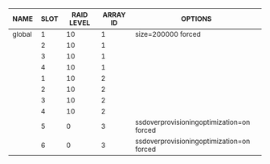 | <sub>NAME</sub> | <sub>SLOT</sub> | <sub>RAID LEVEL</sub> | <sub>ARRAY ID</sub> | <sub>OPTIONS</sub> |
| ---- | ---- | ---------- | -------- | ------- |
| <sub>global</sub> | <sub>1</sub> | <sub>10</sub> | <sub>1</sub> | <sub>size=200000 forced</sub> |
|  | <sub>2</sub> | <sub>10</sub> | <sub>1</sub> |  |
|  | <sub>3</sub> | <sub>10</sub> | <sub>1</sub> |  |
|  | <sub>4</sub> | <sub>10</sub> | <sub>1</sub> |  |
|  | <sub>1</sub> | <sub>10</sub> | <sub>2</sub> |  |
|  | <sub>2</sub> | <sub>10</sub> | <sub>2</sub> |  |
|  | <sub>3</sub> | <sub>10</sub> | <sub>2</sub> |  |
|  | <sub>4</sub> | <sub>10</sub> | <sub>2</sub> |  |
|  | <sub>5</sub> | <sub>0</sub> | <sub>3</sub> | <sub>ssdoverprovisioningoptimization=on forced</sub> |
|  | <sub>6</sub> | <sub>0</sub> | <sub>3</sub> | <sub>ssdoverprovisioningoptimization=on forced</sub> |
